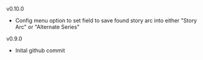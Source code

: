 v0.10.0
- Config menu option to set field to save found story arc into either "Story Arc" or "Alternate Series"

v0.9.0
- Inital github commit